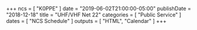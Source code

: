 +++
ncs = [ "K0PPE" ]
date = "2019-06-02T21:00:00-05:00"
publishDate = "2018-12-18"
title = "UHF/VHF Net 22"
categories = [ "Public Service" ]
dates = [ "NCS Schedule" ]
outputs = [ "HTML", "Calendar" ]
+++
